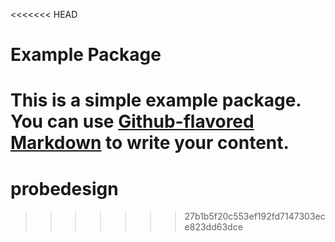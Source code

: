 <<<<<<< HEAD
# Example Package

This is a simple example package. You can use
[Github-flavored Markdown](https://guides.github.com/features/mastering-markdown/)
to write your content.
=======
# probedesign
>>>>>>> 27b1b5f20c553ef192fd7147303ece823dd63dce
